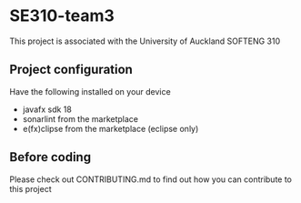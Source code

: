 # SE310-team3

This project is associated with the University of Auckland SOFTENG 310


## Project configuration

Have the following installed on your device
 - javafx sdk 18
 - sonarlint from the marketplace
 - e(fx)clipse from the marketplace (eclipse only)

## Before coding

Please check out CONTRIBUTING.md to find out how you can contribute to this project

